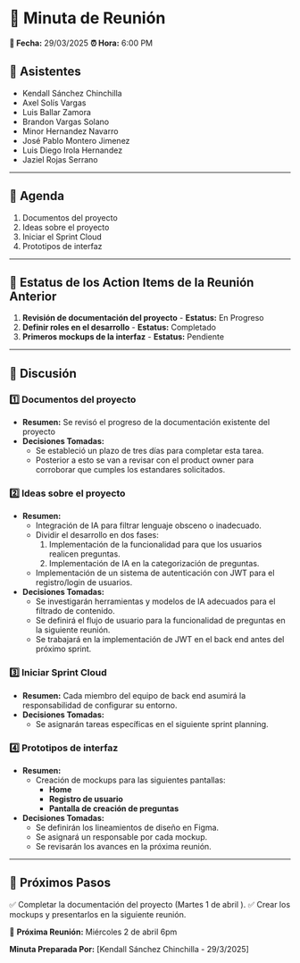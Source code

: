 # 📌 Minuta de Reunión

**📅 Fecha:** 29/03/2025
**⏰ Hora:** 6:00 PM

## 👥 Asistentes
- Kendall Sánchez Chinchilla
- Axel Solís Vargas
- Luis Ballar Zamora
- Brandon Vargas Solano
- Minor Hernandez Navarro
- José Pablo Montero Jimenez
- Luis Diego Irola Hernandez
- Jaziel Rojas Serrano

---

## 📜 Agenda
1. Documentos del proyecto
2. Ideas sobre el proyecto
3. Iniciar el Sprint Cloud
4. Prototipos de interfaz

---

## 📌 Estatus de los Action Items de la Reunión Anterior

1. **Revisión de documentación del proyecto** - **Estatus:** En Progreso
2. **Definir roles en el desarrollo** - **Estatus:** Completado
3. **Primeros mockups de la interfaz** - **Estatus:** Pendiente

---

## 📝 Discusión

### 1️⃣ Documentos del proyecto
- **Resumen:**
  Se revisó el progreso de la documentación existente del proyecto
- **Decisiones Tomadas:**
  - Se estableció un plazo de tres días para completar esta tarea.
  - Posterior a esto se van a revisar con el product owner para corroborar que cumples los estandares solicitados.

### 2️⃣ Ideas sobre el proyecto
- **Resumen:**
  - Integración de IA para filtrar lenguaje obsceno o inadecuado.
  - Dividir el desarrollo en dos fases:
    1. Implementación de la funcionalidad para que los usuarios realicen preguntas.
    2. Implementación de IA en la categorización de preguntas.
  - Implementación de un sistema de autenticación con JWT para el registro/login de usuarios.
- **Decisiones Tomadas:**
  - Se investigarán herramientas y modelos de IA adecuados para el filtrado de contenido.
  - Se definirá el flujo de usuario para la funcionalidad de preguntas en la siguiente reunión.
  - Se trabajará en la implementación de JWT en el back end antes del próximo sprint.

### 3️⃣ Iniciar Sprint Cloud
- **Resumen:**
  Cada miembro del equipo de back end asumirá la responsabilidad de configurar su entorno.
- **Decisiones Tomadas:**
  - Se asignarán tareas específicas en el siguiente sprint planning.

### 4️⃣ Prototipos de interfaz
- **Resumen:**
  - Creación de mockups para las siguientes pantallas:
    - **Home**
    - **Registro de usuario**
    - **Pantalla de creación de preguntas**
- **Decisiones Tomadas:**
  - Se definirán los lineamientos de diseño en Figma.
  - Se asignará un responsable por cada mockup.
  - Se revisarán los avances en la próxima reunión.

---

## 📌 Próximos Pasos
✅ Completar la documentación del proyecto (Martes 1 de abril ).
✅ Crear los mockups y presentarlos en la siguiente reunión.

📅 **Próxima Reunión:** Miércoles 2 de abril 6pm

**Minuta Preparada Por:** [Kendall Sánchez Chinchilla - 29/3/2025]